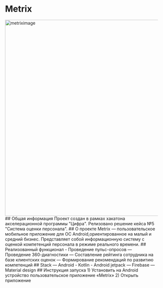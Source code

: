 # Metrix
<img width="646" alt="metriximage" src="https://user-images.githubusercontent.com/56476925/134785725-7b41efa6-4526-4ccb-98d7-446b7925e514.png">
## Общая информация
Проект создан в рамках хакатона акселерационной программы "Цифра". Релизовано решение кейса №5 "Система оценки персонала".
## О проекте
Metrix — пользовательское мобильное приложение для ОС Android,ориентированное на малый и средний бизнес. Представляет собой информационную систему с оценкой компетенций персонала в режиме реального времени.
## Реализованный функционал
- Проведение пульс-опросов
— Проведение 360-диагностики
— Составление рейтинга сотрудника на базе клиентских оценок
— Формирование рекомендаций по развитию компетенций
## Stack
— Android
- Kotlin
- Android jetpack
— Firebase
— Material design
## Инструкция запуска
1) Установить на  Android устройство пользовательское приложение «Metrix»
2) Открыть приложение
